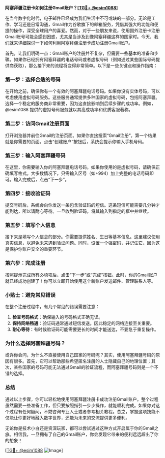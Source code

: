 **阿塞拜疆注册卡如何注册Gmail账户？[[TG💪+ @esim1088](https://t.me/s/esim1088)]**

在当今数字化时代，电子邮件已经成为我们生活中不可或缺的一部分。无论是工作、学习还是日常沟通，Gmail作为谷歌旗下的邮箱服务，凭借其强大的功能和便捷的操作，深受全球用户的喜爱。然而，对于一些朋友来说，使用国外注册卡注册Gmail账号可能会感到困惑，尤其是当涉及到像阿塞拜疆这样的国家时。今天，我们就来详细探讨一下如何利用阿塞拜疆注册卡成功注册Gmail账户。

首先，让我们明确一点：Gmail账户的注册并不复杂，但需要一些基本的准备和步骤。如果你已经拥有阿塞拜疆的电话号码或者虚拟号码（例如通过某些国际号码提供商获取），那么接下来的流程将变得非常简单。以下是一些关键点和操作指南：

### **第一步：选择合适的号码**

在开始之前，确保你有一个有效的阿塞拜疆电话号码。如果你没有实体号码，可以考虑使用虚拟号码服务。这些服务通常提供多种国家的虚拟号码，包括阿塞拜疆。选择一个稳定的服务商非常重要，因为这直接影响到后续步骤的成功率。例如，@esim1088 提供的虚拟号码服务就以其高成功率和优质客服著称。

### **第二步：访问Gmail注册页面**

打开浏览器并前往Gmail的注册页面。如果你直接搜索“Gmail注册”，第一个结果就是你需要的页面。点击“创建账户”按钮后，系统会提示你输入手机号码。

### **第三步：输入阿塞拜疆号码**

在这里，你需要输入你的阿塞拜疆电话号码。如果你使用的是虚拟号码，请确保正确填写格式。大多数情况下，只需输入区号（如+994）加上完整的电话号码即可。输入完成后，点击“下一步”。

### **第四步：接收验证码**

提交号码后，系统会向你发送一条包含验证码的短信。这条短信可能需要几分钟才能到达，所以请耐心等待。一旦收到验证码，将其输入到指定的框中并继续。

### **第五步：填写个人信息**

接下来是填写个人信息的部分。你需要提供姓名、生日等基本信息。这里建议使用真实信息，以避免未来遇到验证问题。同时，设置一个强密码，并记住它，因为这是保护你账户安全的重要环节。

### **第六步：完成注册**

按照提示完成所有必填项后，点击“下一步”或“完成”按钮。此时，你的Gmail账户就已经成功创建了！你可以立即开始使用这个新账户发送邮件、管理联系人等。

### **小贴士：避免常见错误**

在整个注册过程中，有几个常见的错误需要注意：

1. **检查号码格式**：确保输入的号码格式正确无误。
2. **保持网络畅通**：验证码通常通过短信发送，因此稳定的网络连接至关重要。
3. **耐心等待**：有时候验证码可能需要更长的时间才能送达，不要急于重复操作。

### **为什么选择阿塞拜疆号码？**

或许你会问，为什么不直接使用自己国家的号码呢？其实，使用阿塞拜疆号码的原因有很多。首先，它可以帮助那些希望匿名注册的人士隐藏自己的地理位置；其次，某些国家的号码可能无法通过Gmail的验证流程，而阿塞拜疆号码则是一个不错的选择。

### **总结**

通过以上步骤，你可以轻松地使用阿塞拜疆注册卡成功注册Gmail账户。整个过程虽然需要一些准备工作，但只要按照指引一步步操作，就能顺利完成。如果你对这个过程有任何疑问，不妨咨询专业人士或者参考相关教程。总之，掌握这项技能不仅能让你更好地融入数字世界，还能为未来的交流提供更多便利。

无论你是技术小白还是资深玩家，都可以尝试通过这种方式开启属于你的Gmail之旅。相信我，一旦拥有了自己的Gmail账户，你会发现它带来的便利远远超出了你的想象！

[[TG💪+ @esim1088](https://t.me/s/esim1088) ![Image](https://i.postimg.cc/4NQfJmqS/Snipaste-2025-05-13-00-14-12.png)]